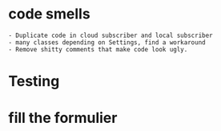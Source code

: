 # code smells
    - Duplicate code in cloud subscriber and local subscriber
    - many classes depending on Settings, find a workaround
    - Remove shitty comments that make code look ugly.
# Testing

# fill the formulier
